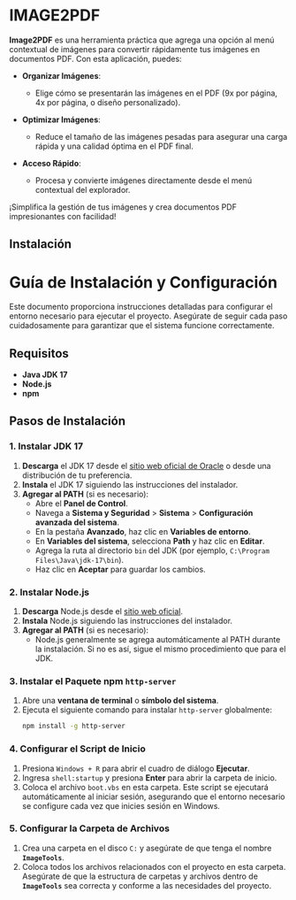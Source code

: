 # IMAGE2PDF

**Image2PDF** es una herramienta práctica que agrega una opción al menú contextual de imágenes para convertir rápidamente tus imágenes en documentos PDF. Con esta aplicación, puedes:

- **Organizar Imágenes**: 
  - Elige cómo se presentarán las imágenes en el PDF (9x por página, 4x por página, o diseño personalizado).
  
- **Optimizar Imágenes**:
  - Reduce el tamaño de las imágenes pesadas para asegurar una carga rápida y una calidad óptima en el PDF final.

- **Acceso Rápido**:
  - Procesa y convierte imágenes directamente desde el menú contextual del explorador.

¡Simplifica la gestión de tus imágenes y crea documentos PDF impresionantes con facilidad!

## Instalación

# Guía de Instalación y Configuración

Este documento proporciona instrucciones detalladas para configurar el entorno necesario para ejecutar el proyecto. Asegúrate de seguir cada paso cuidadosamente para garantizar que el sistema funcione correctamente.

## Requisitos

- **Java JDK 17**
- **Node.js**
- **npm**

## Pasos de Instalación

### 1. Instalar JDK 17

1. **Descarga** el JDK 17 desde el [sitio web oficial de Oracle](https://www.oracle.com/java/technologies/javase-jdk17-downloads.html) o desde una distribución de tu preferencia.
2. **Instala** el JDK 17 siguiendo las instrucciones del instalador.
3. **Agregar al PATH** (si es necesario):
   - Abre el **Panel de Control**.
   - Navega a **Sistema y Seguridad** > **Sistema** > **Configuración avanzada del sistema**.
   - En la pestaña **Avanzado**, haz clic en **Variables de entorno**.
   - En **Variables del sistema**, selecciona **Path** y haz clic en **Editar**.
   - Agrega la ruta al directorio `bin` del JDK (por ejemplo, `C:\Program Files\Java\jdk-17\bin`).
   - Haz clic en **Aceptar** para guardar los cambios.

### 2. Instalar Node.js

1. **Descarga** Node.js desde el [sitio web oficial](https://nodejs.org/en/).
2. **Instala** Node.js siguiendo las instrucciones del instalador.
3. **Agregar al PATH** (si es necesario):
   - Node.js generalmente se agrega automáticamente al PATH durante la instalación. Si no es así, sigue el mismo procedimiento que para el JDK.

### 3. Instalar el Paquete npm `http-server`

1. Abre una **ventana de terminal** o **símbolo del sistema**.
2. Ejecuta el siguiente comando para instalar `http-server` globalmente:
   ```sh
   npm install -g http-server

### 4. Configurar el Script de Inicio

1. Presiona `Windows + R` para abrir el cuadro de diálogo **Ejecutar**.
2. Ingresa `shell:startup` y presiona **Enter** para abrir la carpeta de inicio.
3. Coloca el archivo `boot.vbs` en esta carpeta. Este script se ejecutará automáticamente al iniciar sesión, asegurando que el entorno necesario se configure cada vez que inicies sesión en Windows.

### 5. Configurar la Carpeta de Archivos

1. Crea una carpeta en el disco `C:` y asegúrate de que tenga el nombre **`ImageTools`**.
2. Coloca todos los archivos relacionados con el proyecto en esta carpeta. Asegúrate de que la estructura de carpetas y archivos dentro de **`ImageTools`** sea correcta y conforme a las necesidades del proyecto.
